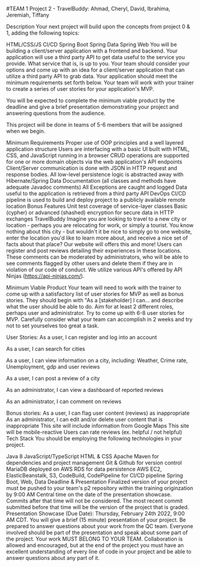 #TEAM 1
Project 2 - TravelBuddy:
Ahmad, Cheryl, David, Ibrahima, Jeremiah, Tiffany

Description
Your next project will build upon the concepts from project 0 & 1, adding the following topics:

HTML/CSS/JS
CI/CD
Spring Boot
Spring Data
Spring Web
You will be building a client/server application with a frontend and backend. Your application will use a third party API to get data useful to the service you provide. What service that is, is up to you. Your team should consider your options and come up with an idea for a client/server application that can utilize a third party API to grab data. Your application should meet the minimum requirements set forth below. Your team will work with your trainer to create a series of user stories for your application's MVP.

You will be expected to complete the minimum viable product by the deadline and give a brief presentation demonstrating your project and answering questions from the audience.

This project will be done in teams of 5-6 members that will be assigned when we begin.

Minimum Requirements
Proper use of OOP principles and a well layered application structure
Users are interfacing with a basic UI built with HTML, CSS, and JavaScript running in a browser
CRUD operations are supported for one or more domain objects via the web application's API endpoints
Client/Server communication is done with JSON in HTTP request and response bodies.
All low-level persistence logic is abstracted away with Hibernate/Spring Data
Documentation (all classes and methods have adequate Javadoc comments)
All Exceptions are caught and logged
Data useful to the application is retrieved from a third party API
DevOps CI/CD pipeline is used to build and deploy project to a publicly available remote location
Bonus Features
Unit test coverage of service-layer classes
Basic (cypher) or advanced (shashed) encryption for secure data in HTTP exchanges
TravelBuddy
Imagine you are looking to travel to a new city or location - perhaps you are relocating for work, or simply a tourist. You know nothing about this city - but wouldn't it be nice to simply go to one website, enter the location you'd like to learn more about, and receive a nice set of facts about that place? Our website will offers this and more! Users can register and post reviews detailing their experiences in these locations. These comments can be moderated by administrators, who will be able to see comments flagged by other users and delete them if they are in violation of our code of conduct. We utilize various API's offered by API Ninjas (https://api-ninjas.com/).

Minimum Viable Product
Your team will need to work with the trainer to come up with a satisfactory list of user stories for MVP as well as bonus stories. They should begin with "As a [stakeholder] I can... and describe what the user should be able to do. Aim for at least 2 different roles, perhaps user and administrator. Try to come up with 6-8 user stories for MVP. Carefully consider what your team can accomplish in 2 weeks and try not to set yourselves too great a task.

User Stories:
As a user, I can register and log into an account

As a user, I can search for cities

As a user, I can view information on a city, including: Weather, Crime rate, Unemployment, gdp and user reviews

As a user, I can post a review of a city

As an administrator, I can view a dashboard of reported reviews

As an administrator, I can comment on reviews

Bonus stories:
As a user, I can flag user content (reviews) as inappropriate
As an administrator, I can edit and/or delete user content that is inappropriate
This site will include information from Google Maps
This site will be mobile-reactive
Users can rate reviews (ex. helpful / not helpful)
Tech Stack
You should be employing the following technologies in your project.

Java 8
JavaScript/TypeScript
HTML & CSS
Apache Maven for dependencies and project management
Git & Github for version control
MariaDB deployed on AWS RDS for data persistence
AWS EC2, ElasticBeanstalk, S3, CodeBuild, CodePipeline for CI/CD pipeline
Spring Boot, Web, Data
Deadline & Presentation
Finalized version of your project must be pushed to your team's p2 repository within the training originzation by 9:00 AM Central time on the date of the presentation showcase. Commits after that time will not be considered. The most recent commit submitted before that time will be the version of the project that is graded.
Presentation Showcase (Due Date): Thursday, February 24th 2022, 9:00 AM CDT.
You will give a brief (15 minute) presentation of your project. Be prepared to answer questions about your work from the QC team. Everyone involved should be part of the presentation and speak about some part of the project.
Your work MUST BELONG TO YOUR TEAM. Collaboration is allowed and encouraged, but at the end of the project you must have an excellent understanding of every line of code in your project and be able to answer questions about any part of it.
